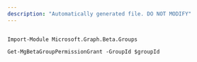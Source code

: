 ```yaml
---
description: "Automatically generated file. DO NOT MODIFY"
---
```


```powershellv2

Import-Module Microsoft.Graph.Beta.Groups

Get-MgBetaGroupPermissionGrant -GroupId $groupId

```